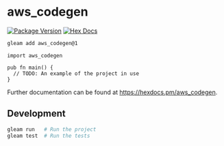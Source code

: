 # aws_codegen

[![Package Version](https://img.shields.io/hexpm/v/aws_codegen)](https://hex.pm/packages/aws_codegen)
[![Hex Docs](https://img.shields.io/badge/hex-docs-ffaff3)](https://hexdocs.pm/aws_codegen/)

```sh
gleam add aws_codegen@1
```
```gleam
import aws_codegen

pub fn main() {
  // TODO: An example of the project in use
}
```

Further documentation can be found at <https://hexdocs.pm/aws_codegen>.

## Development

```sh
gleam run   # Run the project
gleam test  # Run the tests
```
